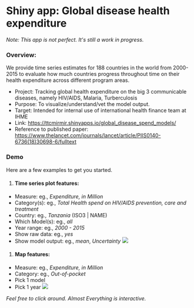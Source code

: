 # Shiny app: Global disease health expenditure
*Note: This app is not perfect. It's still a work in progress.*

### Overview:
We provide time series estimates for 188 countries in the world from 2000-2015 to evaluate how much countries progress throughout time on their health expenditure across different program areas.

 + Project: Tracking global health expenditure on the big 3 communicable diseases, namely HIV/AIDS, Malaria, Turberculosis
 + Purpose: To visualize/understand/vet the model output.
 + Target: Intended for internal use of international health finance team at IHME
 + Link: https://ttcmirmir.shinyapps.io/global_disease_spend_models/
 + Reference to published paper: https://www.thelancet.com/journals/lancet/article/PIIS0140-6736(18)30698-6/fulltext
  
### Demo
Here are a few examples to get you started.

1. #### Time series plot features:
  + Measure: eg., _Expenditure, in Million_
  + Category(s): eg., _Total Health spend on HIV/AIDS prevention, care and treatment_
  + Country: eg., _Tanzania_ (ISO3 | NAME)
  + Which Model(s): eg., _all_
  + Year range: eg., _2000 - 2015_
  + Show raw data: eg., _yes_
  + Show model output: eg., _mean_, _Uncertainty_
![](time-series.gif)

1. #### Map features:
  + Measure: eg., _Expenditure, in Million_
  + Category: eg., _Out-of-pocket_
  + Pick 1 model
  + Pick 1 year
![](map.gif)

 *Feel free to click around. Almost Everything is interactive.*
